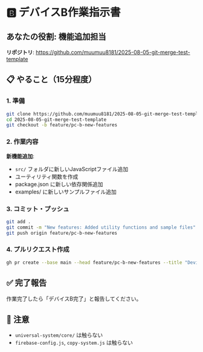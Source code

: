 # 🅱️ デバイスB作業指示書

## あなたの役割: 機能追加担当

**リポジトリ**: https://github.com/muumuu8181/2025-08-05-git-merge-test-template

## 📋 やること（15分程度）

### 1. 準備
```bash
git clone https://github.com/muumuu8181/2025-08-05-git-merge-test-template.git
cd 2025-08-05-git-merge-test-template
git checkout -b feature/pc-b-new-features
```

### 2. 作業内容
**新機能追加**:
- `src/` フォルダに新しいJavaScriptファイル追加
- ユーティリティ関数を作成
- package.json に新しい依存関係追加
- examples/ に新しいサンプルファイル追加

### 3. コミット・プッシュ
```bash
git add .
git commit -m "New features: Added utility functions and sample files"
git push origin feature/pc-b-new-features
```

### 4. プルリクエスト作成
```bash
gh pr create --base main --head feature/pc-b-new-features --title "Device-B: New Features" --body "新機能追加: ユーティリティ関数とサンプルファイル"
```

## ✅ 完了報告
作業完了したら「デバイスB完了」と報告してください。

## 🚨 注意
- `universal-system/core/` は触らない
- `firebase-config.js`, `copy-system.js` は触らない